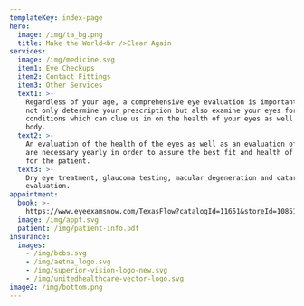 ```yaml
---
templateKey: index-page
hero:
  image: /img/ta_bg.png
  title: Make the World<br />Clear Again
services:
  image: /img/medicine.svg
  item1: Eye Checkups
  item2: Contact Fittings
  item3: Other Services
  text1: >-
    Regardless of your age, a comprehensive eye evaluation is important. We will
    not only determine your prescription but also examine your eyes for common
    conditions which can clue us in on the health of your eyes as well as your
    body.
  text2: >-
    An evaluation of the health of the eyes as well as an evaluation of the fit
    are necessary yearly in order to assure the best fit and health of contacts
    for the patient.
  text3: >-
    Dry eye treatment, glaucoma testing, macular degeneration and cataract
    evaluation.
appointment:
  book: >-
    https://www.eyeexamsnow.com/TexasFlow?catalogId=11651&storeId=10851&langId=-1&clearExams=1&storeNumber=0275
  image: /img/appt.svg
  patient: /img/patient-info.pdf
insurance:
  images:
    - /img/bcbs.svg
    - /img/aetna_logo.svg
    - /img/superior-vision-logo-new.svg
    - /img/unitedhealthcare-vector-logo.svg
image2: /img/bottom.png
---
```


